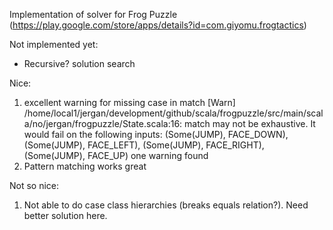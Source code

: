 Implementation of solver for Frog Puzzle 
(https://play.google.com/store/apps/details?id=com.giyomu.frogtactics)

Not implemented yet:
- Recursive? solution search


Nice:
1) excellent warning for missing case in match
[Warn] /home/local1/jergan/development/github/scala/frogpuzzle/src/main/scala/no/jergan/frogpuzzle/State.scala:16: match may not be exhaustive.
It would fail on the following inputs: (Some(JUMP), FACE_DOWN), (Some(JUMP), FACE_LEFT), (Some(JUMP), FACE_RIGHT), (Some(JUMP), FACE_UP)
one warning found
2) Pattern matching works great

Not so nice:
1) Not able to do case class hierarchies (breaks equals relation?). Need better solution here.
